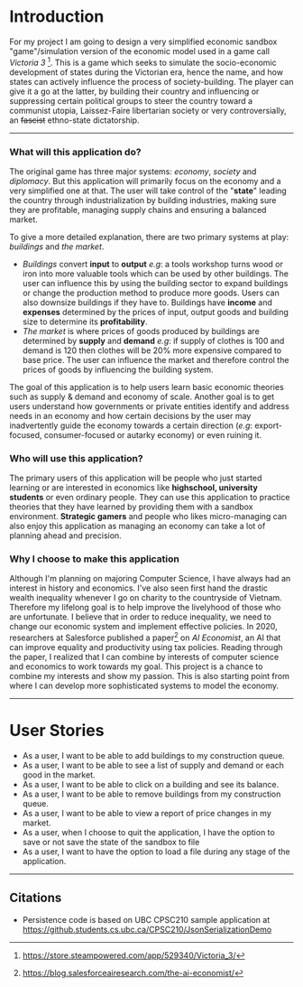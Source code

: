 # Introduction

For my project I am going to design a very simplified economic sandbox "game"/simulation version of the economic model used in a game call *Victoria 3* [^1]. This is a game which seeks to simulate the socio-economic development of states during the Victorian era, hence the name, and how states can actively influence the process of society-building. The player can give it a go at the latter, by building their country and influencing or suppressing certain political groups to steer the country toward a communist utopia, Laissez-Faire libertarian society or very controversially, an ~~fascist~~ ethno-state dictatorship.
  
---  

### What will this application do?

The original game has three major systems: *economy*, *society* and *diplomacy*. But this application will primarily focus on the economy and a very simplified one at that. The user will take control of the "**state**" leading the country through industrialization by building industries, making sure they are profitable, managing supply chains and ensuring a balanced market.

To give a more detailed explanation, there are two primary systems at play: *buildings* and *the market*.
- *Buildings* convert **input** to **output** *e.g*: a tools workshop turns wood or iron into more valuable tools which can be used by other buildings. The user can influence this by using the building sector to expand buildings or change the production method to produce more goods. Users can also downsize buildings if they have to. Buildings have **income** and **expenses** determined by the prices of input, output goods and building size to determine its **profitability**.
- *The market* is where prices of goods produced by buildings are determined by **supply** and **demand** *e.g*: if supply of clothes is 100 and demand is 120 then clothes will be 20% more expensive compared to base price. The user can influence the market and therefore control the prices of goods by influencing the building system.

The goal of this application is to help users learn basic economic theories such as supply & demand and economy of scale. Another goal is to get users understand how governments or private entities identify and address needs in an economy and how certain decisions by the user may inadvertently guide the economy towards a certain direction (*e.g*: export-focused, consumer-focused or autarky economy) or even ruining it.

### Who will use this application?

The primary users of this application will be people who just started learning or are interested in economics like **highschool, university students** or even ordinary people. They can use this application to practice theories that they have learned by providing them with a sandbox environment. **Strategic gamers** and people who likes micro-managing can also enjoy this application as managing an economy can take a lot of planning ahead and precision.

### Why I choose to make this application

Although I'm planning on majoring Computer Science, I have always had an interest in history and economics. I've also seen first hand the drastic wealth inequality whenever I go on charity to the countryside of Vietnam. Therefore my lifelong goal is to help improve the livelyhood of those who are unfortunate. I believe that in order to reduce inequality, we need to change our economic system and implement effective policies. In 2020, researchers at Salesforce published a paper[^2] on *AI Economist*, an AI that can improve equality and productivity using tax policies. Reading through the paper, I realized that I can combine by interests of computer science and economics to work towards my goal. This project is a chance to combine my interests and show my passion. This is also starting point from where I can develop more sophisticated systems to model the economy.
  
---  
# User Stories

- As a user, I want to be able to add buildings to my construction queue.
- As a user, I want to be able to see a list of supply and demand or each good in the market.
- As a user, I want to be able to click on a building and see its balance.
- As a user, I want to be able to remove buildings from my construction queue.
- As a user, I want to be able to view a report of price changes in my market.
- As a user, when I choose to quit the application, I have the option to save or not save the state of the sandbox to file
- As a user, I want to have the option to load a file during any stage of the application.
---
## Citations
- Persistence code is based on UBC CPSC210 sample application at https://github.students.cs.ubc.ca/CPSC210/JsonSerializationDemo

[^1]: https://store.steampowered.com/app/529340/Victoria_3/

[^2]: https://blog.salesforceairesearch.com/the-ai-economist/